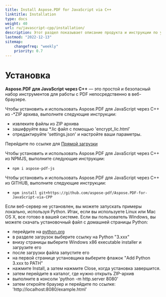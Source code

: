 ```yaml
---
title: Install Aspose.PDF for JavaScript via C++
linktitle: Installation
type: docs
weight: 40
url: ru/javascript-cpp/installation/
description: Этот раздел показывает описание продукта и инструкции по установке Aspose.PDF для JavaScript через C++.
lastmod: "2022-12-13"
sitemap:
    changefreq: "weekly"
    priority: 0.7
---
```


# Установка

**Aspose.PDF для JavaScript через C++** — это простой и безопасный набор инструментов для работы с PDF непосредственно в веб-браузере.

Чтобы установить и использовать Aspose.PDF для JavaScript через C++ из -*ZIP архива, выполните следующие инструкции:

- извлеките файлы из ZIP архива
- зашифруйте ваш *.lic файл с помощью 'encrypt_lic.html'
- отредактируйте 'settings.json' и настройте ваши параметры.

Перейдите по ссылке для [Прямой загрузки](https://releases.aspose.com/pdf/javascriptcpp/)

Чтобы установить и использовать Aspose.PDF для JavaScript через C++ из NPMJS, выполните следующие инструкции:

- `npm i aspose-pdf-js`

Чтобы установить и использовать Aspose.PDF для JavaScript через C++ из GITHUB, выполните следующие инструкции:

- `npm install git+https://github.com/aspose-pdf/Aspose.PDF-for-JavaScript-via-CPP`

Если веб-сервер не установлен, вы можете запускать примеры локально, используя Python. Итак, если вы используете Linux или Mac OS X, все готово в вашей системе. Если вы пользователь Windows, вы можете скачать установочный файл с домашней страницы Python:

- перейдите на [python.org](https://www.python.org/)
- в разделе загрузок выберите ссылку на Python "3.xxx"
- внизу страницы выберите Windows x86 executable installer и загрузите его
- после загрузки файла запустите его
- на первой странице установщика выберите флажок "Add Python 3.xxx to PATH"
- нажмите Install, а затем нажмите Close, когда установка завершится.
- затем перейдите в каталог, где нужно открыть ZIP-архив
- выполните в консоли 'python -m http.server 8080'
- затем откройте браузер и перейдите по ссылке: 'http://localhost:8080/example.html'